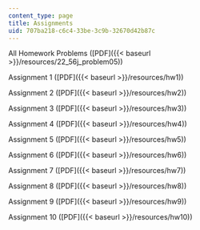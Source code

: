 ```yaml
---
content_type: page
title: Assignments
uid: 707ba218-c6c4-33be-3c9b-32670d42b87c
---
```


All Homework Problems ([PDF]({{< baseurl >}}/resources/22_56j_problem05))

Assignment 1 ([PDF]({{< baseurl >}}/resources/hw1))

Assignment 2 ([PDF]({{< baseurl >}}/resources/hw2))

Assignment 3 ([PDF]({{< baseurl >}}/resources/hw3))

Assignment 4 ([PDF]({{< baseurl >}}/resources/hw4))

Assignment 5 ([PDF]({{< baseurl >}}/resources/hw5))

Assignment 6 ([PDF]({{< baseurl >}}/resources/hw6))

Assignment 7 ([PDF]({{< baseurl >}}/resources/hw7))

Assignment 8 ([PDF]({{< baseurl >}}/resources/hw8))

Assignment 9 ([PDF]({{< baseurl >}}/resources/hw9))

Assignment 10 ([PDF]({{< baseurl >}}/resources/hw10))